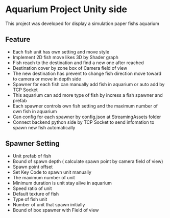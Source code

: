 # Aquarium Project Unity side

This project was developed for display a simulation paper fishs aquarium

## Feature
- Each fish unit has own setting and move style
- Implement 2D fish move likes 3D by Shader graph
- Fish reach to the destination and find a new one after reached
- Destination cover by zone box of Camera field of view
- The new destination has prevent to change fish direction move toward to camera or move in depth side
- Spawner for each fish can manually add fish in aquarium or auto add by TCP Socket
- This aquarium can add more type of fish by incress a fish spawner and prefab
- Each spawner controls own fish setting and the maximum number of own fish in aquarium
- Can config for each spawner by config.json at StreamingAssets folder
- Connect backend python side by TCP Socket to send infomation to spawn new fish automatically

## Spawner Setting
- Unit prefab of fish
- Bound of spawn depth ( calculate spawn point by camera field of view)
- Spawn point offset
- Set Key Code to spawn unit manually
- The maximum number of unit
- Minimum duration is unit stay alive in aquarium
- Speed ratio of unit
- Default texture of fish
- Type of fish unit
- Number of unit that spawn initially
- Bound of box spawner with Field of view
